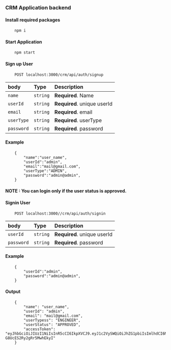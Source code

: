 ### CRM Application backend

#### Install required packages
```
    npm i
```
#### Start Application
``` 
    npm start
```


#### Sign up User

``` http
    POST localhost:3000/crm/api/auth/signup
```
| body | Type     | Description                |
| :-------- | :------- | :------------------------- |
| `name` | `string` | **Required**. Name|
| `userId` | `string` | **Required**. unique userId|
| `email` | `string` | **Required**. email|
| `userType` | `string` | **Required**. userType|
| `password` | `string` | **Required**. password|

#### Example
```
    {
        "name":"user_name",
        "userId":"admin",   
        "email":"mail@gmail.com",
        "userType":"ADMIN",
        "password":"admin@admin",
    }
```

#### NOTE : You can login only if the user status is approved.

#### Signin User

``` http
    POST localhost:3000//crm/api/auth/signin
```
| body | Type     | Description                |
| :-------- | :------- | :------------------------- |
| `userId` | `string` | **Required**. unique userId|
| `password` | `string` | **Required**. password|

#### Example
```
    {
        "userId":"admin",   
        "password":"admin@admin",
    }
```
#### Output

```
    {
        "name": "user_name",
        "userId": "admin",
        "email": "mail@gmail.com",
        "userTypess": "ENGINEER",
        "userStatus": "APPROVED",
        "accessToken": "eyJhbGciOiJIUzI1NiIsInR5cCI6IkpXVCJ9.eyJ1c2VySWQiOiJhZG1pbiIsImlhdCI6MTY3MTg4MjUzNCwiZXhwIjoxNjcxOTY4OTM0fQ.EVfZybdHFCQQN8NaIyCMK-G8UcES2Ry2gRr5MwhEkyI"
    }
```